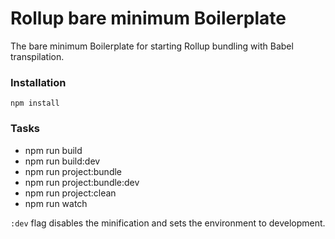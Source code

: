 # Rollup bare minimum Boilerplate
The bare minimum Boilerplate for starting Rollup bundling with Babel transpilation.

### Installation
````
npm install
````

### Tasks
 - npm run build
 - npm run build:dev
 - npm run project:bundle
 - npm run project:bundle:dev
 - npm run project:clean
 - npm run watch

``:dev`` flag disables the minification and sets the environment to development.
